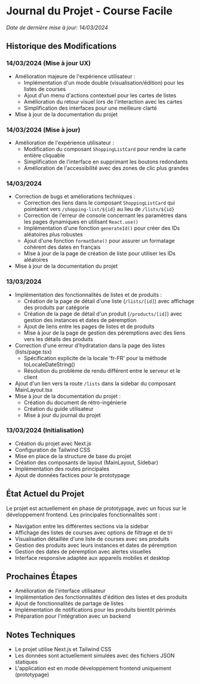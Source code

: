 # Journal du Projet - Course Facile

*Date de dernière mise à jour: 14/03/2024*

## Historique des Modifications

### 14/03/2024 (Mise à jour UX)
- Amélioration majeure de l'expérience utilisateur :
  - Implémentation d'un mode double (visualisation/édition) pour les listes de courses
  - Ajout d'un menu d'actions contextuel pour les cartes de listes
  - Amélioration du retour visuel lors de l'interaction avec les cartes
  - Simplification des interfaces pour une meilleure clarté
- Mise à jour de la documentation du projet

### 14/03/2024 (Mise à jour)
- Amélioration de l'expérience utilisateur :
  - Modification du composant `ShoppingListCard` pour rendre la carte entière cliquable
  - Simplification de l'interface en supprimant les boutons redondants
  - Amélioration de l'accessibilité avec des zones de clic plus grandes

### 14/03/2024
- Correction de bugs et améliorations techniques :
  - Correction des liens dans le composant `ShoppingListCard` qui pointaient vers `/shopping-list/${id}` au lieu de `/lists/${id}`
  - Correction de l'erreur de console concernant les paramètres dans les pages dynamiques en utilisant `React.use()`
  - Implémentation d'une fonction `generateId()` pour créer des IDs aléatoires plus robustes
  - Ajout d'une fonction `formatDate()` pour assurer un formatage cohérent des dates en français
  - Mise à jour de la page de création de liste pour utiliser les IDs aléatoires
- Mise à jour de la documentation du projet

### 13/03/2024
- Implémentation des fonctionnalités de listes et de produits :
  - Création de la page de détail d'une liste (`/lists/[id]`) avec affichage des produits par catégorie
  - Création de la page de détail d'un produit (`/products/[id]`) avec gestion des instances et dates de péremption
  - Ajout de liens entre les pages de listes et de produits
  - Mise à jour de la page de gestion des péremptions avec des liens vers les détails des produits
- Correction d'une erreur d'hydratation dans la page des listes (lists/page.tsx)
  - Spécification explicite de la locale 'fr-FR' pour la méthode toLocaleDateString()
  - Résolution du problème de rendu différent entre le serveur et le client
- Ajout d'un lien vers la route `/lists` dans la sidebar du composant MainLayout.tsx
- Mise à jour de la documentation du projet :
  - Création du document de rétro-ingénierie
  - Création du guide utilisateur
  - Mise à jour du journal du projet

### 13/03/2024 (Initialisation)
- Création du projet avec Next.js
- Configuration de Tailwind CSS
- Mise en place de la structure de base du projet
- Création des composants de layout (MainLayout, Sidebar)
- Implémentation des routes principales
- Ajout de données factices pour le prototypage

## État Actuel du Projet

Le projet est actuellement en phase de prototypage, avec un focus sur le développement frontend. Les principales fonctionnalités sont :

- Navigation entre les différentes sections via la sidebar
- Affichage des listes de courses avec options de filtrage et de tri
- Visualisation détaillée d'une liste de courses avec ses produits
- Gestion des produits avec leurs instances et dates de péremption
- Gestion des dates de péremption avec alertes visuelles
- Interface responsive adaptée aux appareils mobiles et desktop

## Prochaines Étapes

- Amélioration de l'interface utilisateur
- Implémentation des fonctionnalités d'édition des listes et des produits
- Ajout de fonctionnalités de partage de listes
- Implémentation de notifications pour les produits bientôt périmés
- Préparation pour l'intégration avec un backend

## Notes Techniques

- Le projet utilise Next.js et Tailwind CSS
- Les données sont actuellement simulées avec des fichiers JSON statiques
- L'application est en mode développement frontend uniquement (prototypage)

